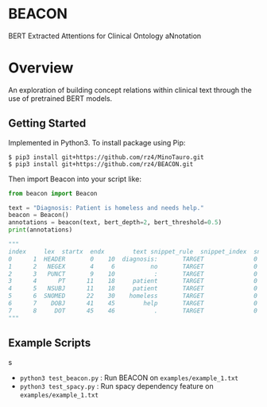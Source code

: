 # BEACON
BERT Extracted Attentions for Clinical Ontology aNnotation

# Overview
An exploration of building concept relations within clinical text
through the use of pretrained BERT models.

## Getting Started

Implemented in Python3. To install package using Pip:

```
$ pip3 install git+https://github.com/rz4/MinoTauro.git
$ pip3 install git+https://github.com/rz4/BEACON.git
```

Then import Beacon into your script like:

```python
from beacon import Beacon

text = "Diagnosis: Patient is homeless and needs help."
beacon = Beacon()
annotations = beacon(text, bert_depth=2, bert_threshold=0.5)
print(annotations)

"""
index     lex  startx  endx        text snippet_rule  snippet_index  snippet_startx  snippet_endx                                    snippet_text rels_index      rels_lex
0      1  HEADER       0    10  diagnosis:       TARGET              0               0            46  diagnosis: patient is homeless and needs help.          5         NSUBJ
1      2   NEGEX       4     6          no       TARGET              0               0            46  diagnosis: patient is homeless and needs help.                         
2      3   PUNCT       9    10           :       TARGET              0               0            46  diagnosis: patient is homeless and needs help.                         
3      4      PT      11    18     patient       TARGET              0               0            46  diagnosis: patient is homeless and needs help.        1|5  HEADER|NSUBJ
4      5   NSUBJ      11    18     patient       TARGET              0               0            46  diagnosis: patient is homeless and needs help.          1        HEADER
5      6  SNOMED      22    30    homeless       TARGET              0               0            46  diagnosis: patient is homeless and needs help.                         
6      7    DOBJ      41    45        help       TARGET              0               0            46  diagnosis: patient is homeless and needs help.        5|6  NSUBJ|SNOMED
7      8     DOT      45    46           .       TARGET              0               0            46  diagnosis: patient is homeless and needs help.                            
"""
```
## Example Scripts
s
- `python3 test_beacon.py` : Run BEACON on `examples/example_1.txt`
- `python3 test_spacy.py` : Run spacy dependency feature on `examples/example_1.txt`

